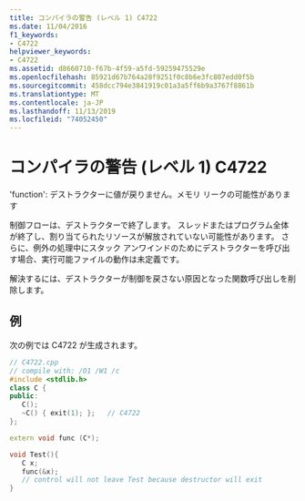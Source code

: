 ```yaml
---
title: コンパイラの警告 (レベル 1) C4722
ms.date: 11/04/2016
f1_keywords:
- C4722
helpviewer_keywords:
- C4722
ms.assetid: d8660710-f67b-4f59-a5fd-59259475529e
ms.openlocfilehash: 85921d67b764a28f9251f0c8b6e3fc807edd0f5b
ms.sourcegitcommit: 458dcc794e3841919c01a3a5ff6b9a3767f8861b
ms.translationtype: MT
ms.contentlocale: ja-JP
ms.lasthandoff: 11/13/2019
ms.locfileid: "74052450"
---
```

# <a name="compiler-warning-level-1-c4722"></a>コンパイラの警告 (レベル 1) C4722

'function': デストラクターに値が戻りません。メモリ リークの可能性があります

制御フローは、デストラクターで終了します。 スレッドまたはプログラム全体が終了し、割り当てられたリソースが解放されていない可能性があります。  さらに、例外の処理中にスタック アンワインドのためにデストラクターを呼び出す場合、実行可能ファイルの動作は未定義です。

解決するには、デストラクターが制御を戻さない原因となった関数呼び出しを削除します。

## <a name="example"></a>例

次の例では C4722 が生成されます。

```cpp
// C4722.cpp
// compile with: /O1 /W1 /c
#include <stdlib.h>
class C {
public:
   C();
   ~C() { exit(1); };   // C4722
};

extern void func (C*);

void Test(){
   C x;
   func(&x);
   // control will not leave Test because destructor will exit
}
```